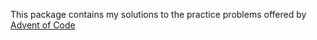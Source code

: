 This package contains my solutions to the practice problems offered by [Advent of Code](https://adventofcode.com/)
